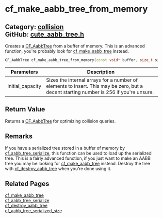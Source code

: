 [](../header.md ':include')

# cf_make_aabb_tree_from_memory

Category: [collision](https://github.com/RandyGaul/cute_framework/blob/master/docs/api_reference?id=collision)  
GitHub: [cute_aabb_tree.h](https://github.com/RandyGaul/cute_framework/blob/master/include/cute_aabb_tree.h)  
---

Creates a [CF_AabbTree](https://github.com/RandyGaul/cute_framework/blob/master/docs/collision/cf_aabbtree.md) from a buffer of memory. This is an advanced function, you're probably look for [cf_make_aabb_tree](https://github.com/RandyGaul/cute_framework/blob/master/docs/collision/cf_make_aabb_tree.md) instead.

```cpp
CF_AabbTree cf_make_aabb_tree_from_memory(const void* buffer, size_t size /*= NULL*/);
```

Parameters | Description
--- | ---
initial_capacity | Sizes the internal arrays for a number of elements to insert. This may be zero, but a decent starting number is 256 if you're unsure.

## Return Value

Returns a [CF_AabbTree](https://github.com/RandyGaul/cute_framework/blob/master/docs/collision/cf_aabbtree.md) for optimizing collision queries.

## Remarks

If you have a serialized tree stored in a buffer of memory by [cf_aabb_tree_serialize](https://github.com/RandyGaul/cute_framework/blob/master/docs/collision/cf_aabb_tree_serialize.md), this function can be used to load up the serialized tree. This is a fairly advanced
function, if you just want to make an AABB tree you may be looking for [cf_make_aabb_tree](https://github.com/RandyGaul/cute_framework/blob/master/docs/collision/cf_make_aabb_tree.md) instead. Destroy the tree with [cf_destroy_aabb_tree](https://github.com/RandyGaul/cute_framework/blob/master/docs/collision/cf_destroy_aabb_tree.md) when you're done using it.

## Related Pages

[cf_make_aabb_tree](https://github.com/RandyGaul/cute_framework/blob/master/docs/collision/cf_make_aabb_tree.md)  
[cf_aabb_tree_serialize](https://github.com/RandyGaul/cute_framework/blob/master/docs/collision/cf_aabb_tree_serialize.md)  
[cf_destroy_aabb_tree](https://github.com/RandyGaul/cute_framework/blob/master/docs/collision/cf_destroy_aabb_tree.md)  
[cf_aabb_tree_serialized_size](https://github.com/RandyGaul/cute_framework/blob/master/docs/collision/cf_aabb_tree_serialized_size.md)  
